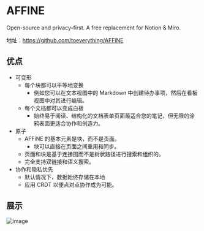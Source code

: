 # AFFINE

Open-source and privacy-first.
A free replacement for Notion & Miro.

地址：https://github.com/toeverything/AFFiNE

## 优点

- 可变形
  - 每个块都可以平等地变换
    - 例如您可以在文本视图中的 Markdown 中创建待办事项，然后在看板视图中对其进行编辑。
  - 每个文档都可以变成白板
    - 始终易于阅读、结构化的文档表单页面最适合您的笔记，但无限的涂鸦表面更适合协作和创造力。
- 原子
  - AFFiNE 的基本元素是块，而不是页面。
    - 块可以直接在页面之间重用和同步。
  - 页面和块是基于连接图而不是树状路径进行搜索和组织的。
  - 完全支持双链接和语义搜索。
- 协作和隐私优先
  - 默认情况下，数据始终存储在本地
  - 应用 CRDT 以便点对点协作成为可能。

## 展示

![image](https://user-images.githubusercontent.com/31023767/186562796-ae1192b9-ae73-42fe-92c9-5cb4b069e440.png)
